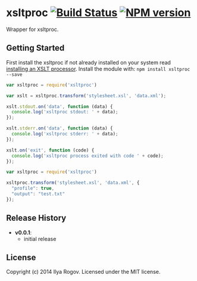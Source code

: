 # xsltproc [![Build Status](https://secure.travis-ci.org/ilyar/xsltproc.png?branch=master)](http://travis-ci.org/ilyar/xsltproc) [![NPM version](https://badge.fury.io/js/xsltproc.png)](http://badge.fury.io/js/xsltproc)

Wrapper for xsltproc.

## Getting Started

First install the xsltproc if not already installed on your system read [installing an XSLT processor](http://www.sagehill.net/docbookxsl/InstallingAProcessor.html).
Install the module with: `npm install xsltproc --save`

```javascript
var xsltproc = require('xsltproc')

var xslt = xsltproc.transform('stylesheet.xsl', 'data.xml');

xslt.stdout.on('data', function (data) {
  console.log('xsltproc stdout: ' + data);
});

xslt.stderr.on('data', function (data) {
  console.log('xsltproc stderr: ' + data);
});

xslt.on('exit', function (code) {
  console.log('xsltproc process exited with code ' + code);
});
```

```javascript
var xsltproc = require('xsltproc')

xsltproc.transform('stylesheet.xsl', 'data.xml', {
  "profile": true,
  "output": "test.txt"
});
```

## Release History
- **v0.0.1**:
    - initial release
    
## License
Copyright (c) 2014 Ilya Rogov. Licensed under the MIT license.
